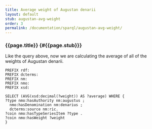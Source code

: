 ```yaml
---
title: Average weight of Augustan denarii
layout: default
stub: augustan-avg-weight
order: 3
permalink: /documentation/sparql/augustan-avg-weight/
---
```


### {{page.title}} {#{{page.stub}}}

Like the query above, now we are calculating the average of all of the weights of Augustan denarii.

<pre><code class="language-sparql">PREFIX rdf:		<http://www.w3.org/1999/02/22-rdf-syntax-ns#>
PREFIX dcterms:		<http://purl.org/dc/terms/>
PREFIX nm:		<http://nomisma.org/id/>
PREFIX nmo:		<http://nomisma.org/ontology#>
PREFIX xsd:		<http://www.w3.org/2001/XMLSchema#>

SELECT (AVG(xsd:decimal(?weight)) AS ?average) WHERE {
?type nmo:hasAuthority nm:augustus ;
  nmo:hasDenomination nm:denarius ;
  dcterms:source nm:ric.
?coin nmo:hasTypeSeriesItem ?type .
?coin nmo:hasWeight ?weight
}
</code></pre>
